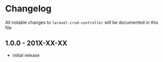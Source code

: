 # Changelog

All notable changes to `laravel-crud-controller` will be documented in this file

## 1.0.0 - 201X-XX-XX

- initial release
